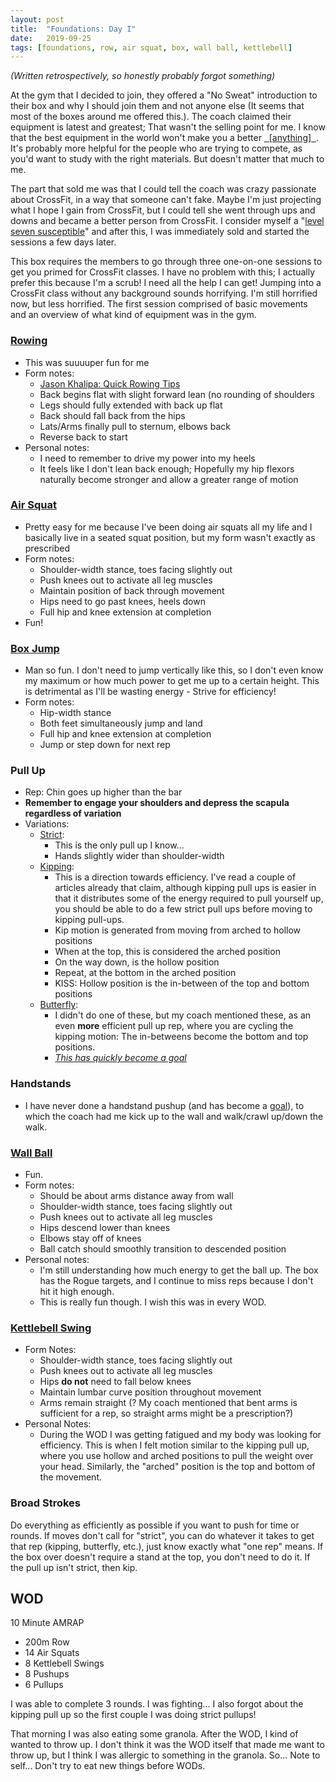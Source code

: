 ```yaml
---
layout: post
title:  "Foundations: Day I"
date:   2019-09-25
tags: [foundations, row, air squat, box, wall ball, kettlebell]
---
```


*(Written retrospectively, so honestly probably forgot something)*



At the gym that I decided to join, they offered a "No Sweat" introduction to
their box and why I should join them and not anyone else (It seems that most of
the boxes around me offered this.). The coach claimed their equipment is latest
and greatest; That wasn't the selling point for me. I know that the best
equipment in the world won't make you a better
<u>&nbsp;&nbsp;[anything]&nbsp;&nbsp;</u>. It's probably more helpful for the
people who are trying to compete, as you'd want to study with the right
materials. But doesn't matter that much to me.

The part that sold me was that I could tell the coach was crazy passionate
about CrossFit, in a way that someone can't fake. Maybe I'm just projecting
what I hope I gain from CrossFit, but I could tell she went through ups and
downs and became a better person from CrossFit. I consider myself a "[level
seven
susceptible](https://birthmoviesdeath.com/2015/04/22/community-review-6.07-advanced-safety-features)"
and after this, I was immediately sold and started the sessions a few days
later.

This box requires the members to go through three one-on-one sessions to get
you primed for CrossFit classes. I have no problem with this; I actually prefer
this because I'm a scrub! I need all the help I can get! Jumping into a
CrossFit class without any background sounds horrifying. I'm still horrified
now, but less horrified. The first session comprised of basic movements and an
overview of what kind of equipment was in the gym.

### [Rowing](https://www.youtube.com/watch?v=fxfhQMbATCw)

- This was suuuuper fun for me
- Form notes:
    - [Jason Khalipa: Quick Rowing Tips](https://www.youtube.com/watch?v=UlWUPkXrq24)
    - Back begins flat with slight forward lean (no rounding of shoulders
    - Legs should fully extended with back up flat
    - Back should fall back from the hips
    - Lats/Arms finally pull to sternum, elbows back
    - Reverse back to start
- Personal notes:
    - I need to remember to drive my power into my heels
    - It feels like I don't lean back enough; Hopefully my hip flexors
      naturally become stronger and allow a greater range of motion

### [Air Squat](https://www.youtube.com/watch?v=rMvwVtlqjTE)

- Pretty easy for me because I've been doing air squats all my life and I
  basically live in a seated squat position, but my form wasn't exactly as
  prescribed
- Form notes:
    - Shoulder-width stance, toes facing slightly out
    - Push knees out to activate all leg muscles
    - Maintain position of back through movement
    - Hips need to go past knees, heels down
    - Full hip and knee extension at completion
- Fun!

### [Box Jump](https://www.youtube.com/watch?v=52r_Ul5k03g)

- Man so fun. I don't need to jump vertically like this, so I don't even know
  my maximum or how much power to get me up to a certain height. This is
  detrimental as I'll be wasting energy - Strive for efficiency!
- Form notes:
    - Hip-width stance
    - Both feet simultaneously jump and land
    - Full hip and knee extension at completion
    - Jump or step down for next rep

### Pull Up

- Rep: Chin goes up higher than the bar
- **Remember to engage your shoulders and depress the scapula regardless of
  variation**
- Variations:
    - [Strict](https://www.youtube.com/watch?v=HRV5YKKaeVw):
        - This is the only pull up I know...
        - Hands slightly wider than shoulder-width
    - [Kipping](https://www.youtube.com/watch?v=lzRo-4pq_AY):
        - This is a direction towards efficiency. I've read a couple of
          articles already that claim, although kipping pull ups is easier in
          that it distributes some of the energy required to pull yourself up,
          you should be able to do a few strict pull ups before moving to
          kipping pull-ups.
        - Kip motion is generated from moving from arched to hollow positions
        - When at the top, this is considered the arched position
        - On the way down, is the hollow position
        - Repeat, at the bottom in the arched position
        - KISS: Hollow position is the in-between of the top and bottom
          positions
    - [Butterfly](https://www.youtube.com/watch?v=OenVG15QMj8):
        - I didn't do one of these, but my coach mentioned these, as an even
          **more** efficient pull up rep, where you are cycling the kipping
          motion: The in-betweens become the bottom and top positions.
        - [_This has quickly become a goal_](/personal_goals/)


### Handstands

- I have never done a handstand pushup (and has become a
  [goal](/personal_goals/)), to which the coach had me kick up to the wall and
  walk/crawl up/down the walk.

### [Wall Ball](https://www.youtube.com/watch?v=fpUD0mcFp_0)

- Fun.
- Form notes:
    - Should be about arms distance away from wall
    - Shoulder-width stance, toes facing slightly out
    - Push knees out to activate all leg muscles
    - Hips descend lower than knees
    - Elbows stay off of knees
    - Ball catch should smoothly transition to descended position
- Personal notes:
    - I'm still understanding how much energy to get the ball up. The box has
      the Rogue targets, and I continue to miss reps because I don't hit it
      high enough.
    - This is really fun though. I wish this was in every WOD.

### [Kettlebell Swing](https://www.youtube.com/watch?v=vdezTMulJ-k)

- Form Notes:
    - Shoulder-width stance, toes facing slightly out
    - Push knees out to activate all leg muscles
    - Hips **do not** need to fall below knees
    - Maintain lumbar curve position throughout movement
    - Arms remain straight (? My coach mentioned that bent arms is sufficient
      for a rep, so straight arms might be a prescription?)
- Personal Notes:
    - During the WOD I was getting fatigued and my body was looking for
      efficiency. This is when I felt motion similar to the kipping pull up,
      where you use hollow and arched positions to pull the weight over your
      head. Similarly, the "arched" position is the top and bottom of the
      movement.

### Broad Strokes

Do everything as efficiently as possible if you want to push for time or
rounds.  If moves don't call for "strict", you can do whatever it takes to get
that rep (kipping, butterfly, etc.), just know exactly what "one rep" means. If
the box over doesn't require a stand at the top, you don't need to do it. If
the pull up isn't strict, then kip.

## WOD

10 Minute AMRAP
- 200m Row
- 14 Air Squats
- 8 Kettlebell Swings
- 8 Pushups
- 6 Pullups

I was able to complete 3 rounds. I was fighting... I also forgot about the
kipping pull up so the first couple I was doing strict pullups!

That morning I was also eating some granola. After the WOD, I kind of wanted to
throw up. I don't think it was the WOD itself that made me want to throw up,
but I think I was allergic to something in the granola. So... Note to self...
Don't try to eat new things before WODs.

